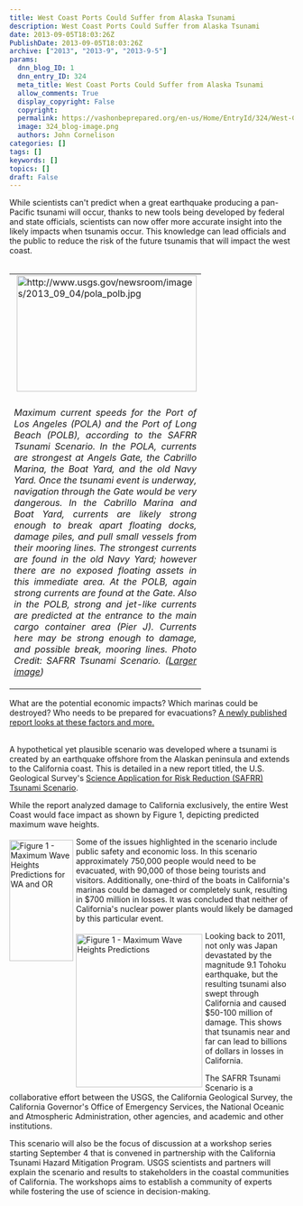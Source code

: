 ```yaml
---
title: West Coast Ports Could Suffer from Alaska Tsunami
description: West Coast Ports Could Suffer from Alaska Tsunami
date: 2013-09-05T18:03:26Z
PublishDate: 2013-09-05T18:03:26Z
archive: ["2013", "2013-9", "2013-9-5"]
params:
  dnn_blog_ID: 1
  dnn_entry_ID: 324
  meta_title: West Coast Ports Could Suffer from Alaska Tsunami
  allow_comments: True
  display_copyright: False
  copyright:
  permalink: https://vashonbeprepared.org/en-us/Home/EntryId/324/West-Coast-Ports-Could-Suffer-from-Alaska-Tsunami
  image: 324_blog-image.png
  authors: John Cornelison
categories: []
tags: []
keywords: []
topics: []
draft: False
---
```


<p><a></a><a></a><a></a><a></a></p>  <div>While scientists can't predict when a great earthquake producing a pan-Pacific tsunami will occur, thanks to new tools being developed by federal and state officials, scientists can now offer more accurate insight into the likely impacts when tsunamis occur. This knowledge can lead officials and the public to reduce the risk of the future tsunamis that will impact the west coast.</div>  <div>&#160;</div>  <div>   <div align="right">     <table cellspacing="0" cellpadding="5" width="250" align="right" border="0"><tbody>         <tr>           <td valign="top" width="250"><img style="float: right; margin: 0px 0px 5px 5px; display: inline" alt="http://www.usgs.gov/newsroom/images/2013_09_04/pola_polb.jpg" align="right" src="http://www.usgs.gov/newsroom/images/2013_09_04/pola_polb.jpg" width="319" height="206" /></td>         </tr>          <tr>           <td valign="top" width="250">             <p align="justify"><em>Maximum current speeds for the Port of Los Angeles (POLA) and the Port of Long Beach (POLB), according to the SAFRR Tsunami Scenario. In the POLA, currents are strongest at Angels Gate, the Cabrillo Marina, the Boat Yard, and the old Navy Yard. Once the tsunami event is underway, navigation through the Gate would be very dangerous. In the Cabrillo Marina and Boat Yard, currents are likely strong enough to break apart floating docks, damage piles, and pull small vessels from their mooring lines. The strongest currents are found in the old Navy Yard; however there are no exposed floating assets in this immediate area. At the POLB, again strong currents are found at the Gate. Also in the POLB, strong and jet-like currents are predicted at the entrance to the main cargo container area (Pier J). Currents here may be strong enough to damage, and possible break, mooring lines. Photo Credit: SAFRR Tsunami Scenario. (</em><a href="http://www.usgs.gov/newsroom/images/2013_09_04/pola_polb.jpg"><em>Larger image</em></a><em>)</em></p>           </td>         </tr>       </tbody></table>   </div> What are the potential economic impacts? Which marinas could be destroyed? Who needs to be prepared for evacuations? <a href="http://pubs.usgs.gov/of/2013/1170/a/">A newly published report looks at these factors and more.</a></div>  <div>&#160;</div>  <p>A hypothetical yet plausible scenario was developed where a tsunami is created by an earthquake offshore from the Alaskan peninsula and extends to the California coast. This is detailed in a new report titled, the U.S. Geological Survey's <a href="http://www.usgs.gov/natural_hazards/safrr/projects/tsunamiscenario.asp">Science Application for Risk Reduction (SAFRR) Tsunami Scenario</a>.</p>  <p>While the report analyzed damage to California exclusively, the entire West Coast would face impact as shown by Figure 1, depicting predicted maximum wave heights.</p>  <p><a href="./images/324/West-Coast-Ports-Could-Suffer-from-Alask_95FF-9-5-2013_at_10.56.21_AM_2.png"><img title="Figure 1 - Maximum Wave Heights Predictions for WA and OR" style="border-left-width: 0px; border-right-width: 0px; background-image: none; border-bottom-width: 0px; float: left; padding-top: 0px; padding-left: 0px; margin: 5px 5px 5px 0px; display: inline; padding-right: 0px; border-top-width: 0px" border="0" alt="Figure 1 - Maximum Wave Heights Predictions for WA and OR" align="left" src="./images/324/West-Coast-Ports-Could-Suffer-from-Alask_95FF-9-5-2013_at_10.56.21_AM_thumb.png" width="113" height="215" /></a>Some of the issues highlighted in the scenario include public safety and economic loss. In this scenario approximately 750,000 people would need to be evacuated, with 90,000 of those being tourists and visitors. Additionally, one-third of the boats in California's marinas could be damaged or completely sunk, resulting in $700 million in losses. It was concluded that neither of California's nuclear power plants would likely be damaged by this particular event.</p>  <p><a href="./images/324/West-Coast-Ports-Could-Suffer-from-Alask_95FF-9-5-2013_at_10.55.23_AM_2.png"><img title="Figure 1 - Maximum Wave Heights Predictions" style="border-left-width: 0px; border-right-width: 0px; background-image: none; border-bottom-width: 0px; float: left; padding-top: 0px; padding-left: 0px; margin: 5px 5px 5px 0px; display: inline; padding-right: 0px; border-top-width: 0px" border="0" alt="Figure 1 - Maximum Wave Heights Predictions" align="left" src="./images/324/West-Coast-Ports-Could-Suffer-from-Alask_95FF-9-5-2013_at_10.55.23_AM_thumb.png" width="224" height="272" /></a>Looking back to 2011, not only was Japan devastated by the magnitude 9.1 Tohoku earthquake, but the resulting tsunami also swept through California and caused $50-100 million of damage. This shows that tsunamis near and far can lead to billions of dollars in losses in California.</p>  <p>The SAFRR Tsunami Scenario is a collaborative effort between the USGS, the California Geological Survey, the California Governor's Office of Emergency Services, the National Oceanic and Atmospheric Administration, other agencies, and academic and other institutions.</p>  <p>This scenario will also be the focus of discussion at a workshop series starting September 4 that is convened in partnership with the California Tsunami Hazard Mitigation Program. USGS scientists and partners will explain the scenario and results to stakeholders in the coastal communities of California. The workshops aims to establish a community of experts while fostering the use of science in decision-making.</p>
